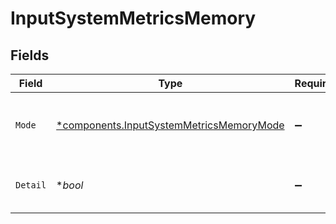 # InputSystemMetricsMemory


## Fields

| Field                                                                                               | Type                                                                                                | Required                                                                                            | Description                                                                                         |
| --------------------------------------------------------------------------------------------------- | --------------------------------------------------------------------------------------------------- | --------------------------------------------------------------------------------------------------- | --------------------------------------------------------------------------------------------------- |
| `Mode`                                                                                              | [*components.InputSystemMetricsMemoryMode](../../models/components/inputsystemmetricsmemorymode.md) | :heavy_minus_sign:                                                                                  | Select the level of detail for memory metrics                                                       |
| `Detail`                                                                                            | **bool*                                                                                             | :heavy_minus_sign:                                                                                  | Generate metrics for all memory states                                                              |